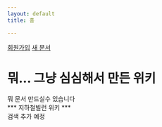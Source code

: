 ```yaml
---
layout: default
title: 홈

---
```

[회원가입](join.md)
[새 문서](new.md)
# 뭐... 그냥 심심해서 만든 위키
뭐 문서 만드실수 있습니다 <br>
*** 지하철빌런 위키 ***<br>
검색 추가 예정<br>
